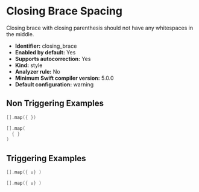 # Closing Brace Spacing

Closing brace with closing parenthesis should not have any whitespaces in the middle.

* **Identifier:** closing_brace
* **Enabled by default:** Yes
* **Supports autocorrection:** Yes
* **Kind:** style
* **Analyzer rule:** No
* **Minimum Swift compiler version:** 5.0.0
* **Default configuration:** warning

## Non Triggering Examples

```swift
[].map({ })
```

```swift
[].map(
  { }
)
```

## Triggering Examples

```swift
[].map({ ↓} )
```

```swift
[].map({ ↓}	)
```